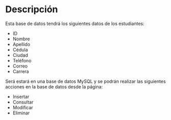 # Descripción

Esta base de datos tendrá los siguientes datos de los estudiantes:

- ID
- Nombre
- Apellido
- Cédula
- Ciudad
- Teléfono
- Correo
- Carrera

Será estará en una base de datos MySQL y se podrán realizar las siguientes acciones en la base de datos desde la página:

- Insertar
- Consultar
- Modificar
- Eliminar
